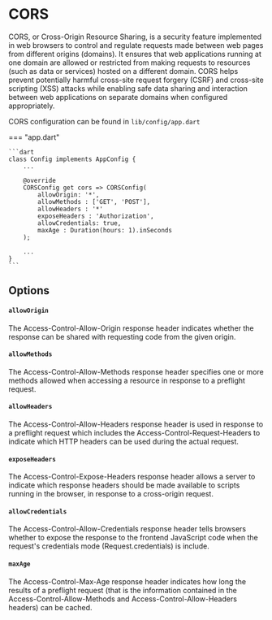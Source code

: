 # CORS

CORS, or Cross-Origin Resource Sharing, is a security feature implemented in web browsers to control and regulate requests made between web pages from different origins (domains). It ensures that web applications running at one domain are allowed or restricted from making requests to resources (such as data or services) hosted on a different domain. CORS helps prevent potentially harmful cross-site request forgery (CSRF) and cross-site scripting (XSS) attacks while enabling safe data sharing and interaction between web applications on separate domains when configured appropriately.

CORS configuration can be found in `lib/config/app.dart`

=== "app.dart"

    ```dart
    class Config implements AppConfig {
        ...

        @override
        CORSConfig get cors => CORSConfig(
            allowOrigin: '*',
            allowMethods : ['GET', 'POST'],
            allowHeaders : '*'
            exposeHeaders : 'Authorization',
            allowCredentials: true,
            maxAge : Duration(hours: 1).inSeconds
        );

        ...
    }
    ```

## Options

#### `allowOrigin`

The Access-Control-Allow-Origin response header indicates whether the response can be shared with requesting code from the given origin.

#### `allowMethods`

The Access-Control-Allow-Methods response header specifies one or more methods allowed when accessing a resource in response to a preflight request.

#### `allowHeaders`

The Access-Control-Allow-Headers response header is used in response to a preflight request which includes the Access-Control-Request-Headers to indicate which HTTP headers can be used during the actual request.

#### `exposeHeaders`

The Access-Control-Expose-Headers response header allows a server to indicate which response headers should be made available to scripts running in the browser, in response to a cross-origin request.

#### `allowCredentials`

The Access-Control-Allow-Credentials response header tells browsers whether to expose the response to the frontend JavaScript code when the request's credentials mode (Request.credentials) is include.

#### `maxAge`

The Access-Control-Max-Age response header indicates how long the results of a preflight request (that is the information contained in the Access-Control-Allow-Methods and Access-Control-Allow-Headers headers) can be cached.